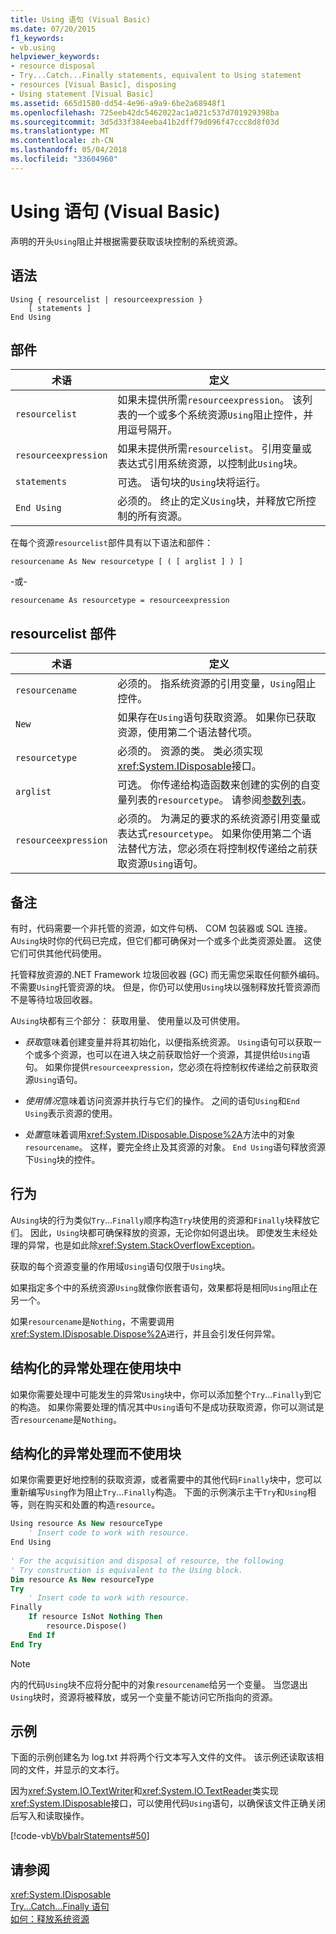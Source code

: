 ```yaml
---
title: Using 语句 (Visual Basic)
ms.date: 07/20/2015
f1_keywords:
- vb.using
helpviewer_keywords:
- resource disposal
- Try...Catch...Finally statements, equivalent to Using statement
- resources [Visual Basic], disposing
- Using statement [Visual Basic]
ms.assetid: 665d1580-dd54-4e96-a9a9-6be2a68948f1
ms.openlocfilehash: 725eeb42dc5462022ac1a021c537d701929398ba
ms.sourcegitcommit: 3d5d33f384eeba41b2dff79d096f47ccc8d8f03d
ms.translationtype: MT
ms.contentlocale: zh-CN
ms.lasthandoff: 05/04/2018
ms.locfileid: "33604960"
---
```

# <a name="using-statement-visual-basic"></a>Using 语句 (Visual Basic)
声明的开头`Using`阻止并根据需要获取该块控制的系统资源。  
  
## <a name="syntax"></a>语法  
  
```  
Using { resourcelist | resourceexpression }  
    [ statements ]  
End Using  
```  
  
## <a name="parts"></a>部件  
  
|术语|定义|  
|---|---|  
|`resourcelist`|如果未提供所需`resourceexpression`。 该列表的一个或多个系统资源`Using`阻止控件，并用逗号隔开。|  
|`resourceexpression`|如果未提供所需`resourcelist`。 引用变量或表达式引用系统资源，以控制此`Using`块。|  
|`statements`|可选。 语句块的`Using`块将运行。|  
|`End Using`|必须的。 终止的定义`Using`块，并释放它所控制的所有资源。|  
  
 在每个资源`resourcelist`部件具有以下语法和部件：  
  
 `resourcename As New resourcetype [ ( [ arglist ] ) ]`  
  
 -或-  
  
 `resourcename As resourcetype = resourceexpression`  
  
## <a name="resourcelist-parts"></a>resourcelist 部件  
  
|术语|定义|  
|---|---|  
|`resourcename`|必须的。 指系统资源的引用变量，`Using`阻止控件。|  
|`New`|如果存在`Using`语句获取资源。 如果你已获取资源，使用第二个语法替代项。|  
|`resourcetype`|必须的。 资源的类。 类必须实现<xref:System.IDisposable>接口。|  
|`arglist`|可选。 你传递给构造函数来创建的实例的自变量列表的`resourcetype`。 请参阅[参数列表](../../../visual-basic/language-reference/statements/parameter-list.md)。|  
|`resourceexpression`|必须的。 为满足的要求的系统资源引用变量或表达式`resourcetype`。 如果你使用第二个语法替代方法，您必须在将控制权传递给之前获取资源`Using`语句。|  
  
## <a name="remarks"></a>备注  
 有时，代码需要一个非托管的资源，如文件句柄、 COM 包装器或 SQL 连接。 A`Using`块时你的代码已完成，但它们都可确保对一个或多个此类资源处置。 这使它们可供其他代码使用。  
  
 托管释放资源的.NET Framework 垃圾回收器 (GC) 而无需您采取任何额外编码。 不需要`Using`托管资源的块。 但是，你仍可以使用`Using`块以强制释放托管资源而不是等待垃圾回收器。  
  
 A`Using`块都有三个部分： 获取用量、 使用量以及可供使用。  
  
-   *获取*意味着创建变量并将其初始化，以便指系统资源。 `Using`语句可以获取一个或多个资源，也可以在进入块之前获取恰好一个资源，其提供给`Using`语句。 如果你提供`resourceexpression`，您必须在将控制权传递给之前获取资源`Using`语句。  
  
-   *使用情况*意味着访问资源并执行与它们的操作。 之间的语句`Using`和`End Using`表示资源的使用。  
  
-   *处置*意味着调用<xref:System.IDisposable.Dispose%2A>方法中的对象`resourcename`。 这样，要完全终止及其资源的对象。 `End Using`语句释放资源下`Using`块的控件。  
  
## <a name="behavior"></a>行为  
 A`Using`块的行为类似`Try`...`Finally`顺序构造`Try`块使用的资源和`Finally`块释放它们。 因此，`Using`块都可确保释放的资源，无论你如何退出块。 即使发生未经处理的异常，也是如此除<xref:System.StackOverflowException>。  
  
 获取的每个资源变量的作用域`Using`语句仅限于`Using`块。  
  
 如果指定多个中的系统资源`Using`就像你嵌套语句，效果都将是相同`Using`阻止在另一个。  
  
 如果`resourcename`是`Nothing`，不需要调用<xref:System.IDisposable.Dispose%2A>进行，并且会引发任何异常。  
  
## <a name="structured-exception-handling-within-a-using-block"></a>结构化的异常处理在使用块中  
 如果你需要处理中可能发生的异常`Using`块中，你可以添加整个`Try`...`Finally`到它的构造。 如果你需要处理的情况其中`Using`语句不是成功获取资源，你可以测试是否`resourcename`是`Nothing`。  
  
## <a name="structured-exception-handling-instead-of-a-using-block"></a>结构化的异常处理而不使用块  
 如果你需要更好地控制的获取资源，或者需要中的其他代码`Finally`块中，您可以重新编写`Using`作为阻止`Try`...`Finally`构造。 下面的示例演示主干`Try`和`Using`相等，则在购买和处置的构造`resource`。  
  
```vb  
Using resource As New resourceType   
    ' Insert code to work with resource.  
End Using  
  
' For the acquisition and disposal of resource, the following  
' Try construction is equivalent to the Using block.  
Dim resource As New resourceType  
Try   
    ' Insert code to work with resource.  
Finally   
    If resource IsNot Nothing Then  
        resource.Dispose()   
    End If  
End Try   
```  
  
> [!NOTE]
>  内的代码`Using`块不应将分配中的对象`resourcename`给另一个变量。 当您退出`Using`块时，资源将被释放，或另一个变量不能访问它所指向的资源。  
  
## <a name="example"></a>示例  
 下面的示例创建名为 log.txt 并将两个行文本写入文件的文件。 该示例还读取该相同的文件，并显示的文本行。  
  
 因为<xref:System.IO.TextWriter>和<xref:System.IO.TextReader>类实现<xref:System.IDisposable>接口，可以使用代码`Using`语句，以确保该文件正确关闭后写入和读取操作。  
  
 [!code-vb[VbVbalrStatements#50](../../../visual-basic/language-reference/error-messages/codesnippet/VisualBasic/using-statement_1.vb)]  
  
## <a name="see-also"></a>请参阅  
 <xref:System.IDisposable>  
 [Try...Catch...Finally 语句](../../../visual-basic/language-reference/statements/try-catch-finally-statement.md)  
 [如何：释放系统资源](../../../visual-basic/programming-guide/language-features/control-flow/how-to-dispose-of-a-system-resource.md)
